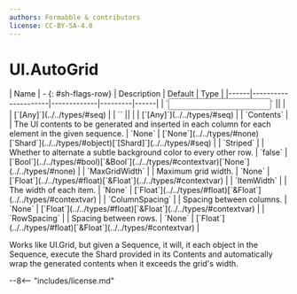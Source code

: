 ```yaml
---
authors: Formabble & contributors
license: CC-BY-SA-4.0
---
```



# UI.AutoGrid

<div class="sh-parameters" markdown="1">
| Name | - {: #sh-flags-row} | Description | Default | Type |
|------|---------------------|-------------|---------|------|
| `<input>` || | | [`[Any]`](../../types/#seq) |
| `<output>` || | | [`[Any]`](../../types/#seq) |
| `Contents` |  | The UI contents to be generated and inserted in each column for each element in the given sequence. | `None` | [`None`](../../types/#none)[`Shard`](../../types/#object)[`[Shard]`](../../types/#seq) |
| `Striped` |  | Whether to alternate a subtle background color to every other row. | `false` | [`Bool`](../../types/#bool)[`&Bool`](../../types/#contextvar)[`None`](../../types/#none) |
| `MaxGridWidth` |  | Maximum grid width. | `None` | [`Float`](../../types/#float)[`&Float`](../../types/#contextvar) |
| `ItemWidth` |  | The width of each item. | `None` | [`Float`](../../types/#float)[`&Float`](../../types/#contextvar) |
| `ColumnSpacing` |  | Spacing between columns. | `None` | [`Float`](../../types/#float)[`&Float`](../../types/#contextvar) |
| `RowSpacing` |  | Spacing between rows. | `None` | [`Float`](../../types/#float)[`&Float`](../../types/#contextvar) |

</div>

Works like UI.Grid, but given a Sequence, it will, it each object in the Sequence, execute the Shard provided in its Contents and automatically wrap the generated contents when it exceeds the grid's width.

--8<-- "includes/license.md"

